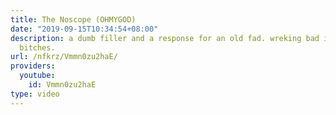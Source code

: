```yaml
---
title: The Noscope (OHMYGOD)
date: "2019-09-15T10:34:54+08:00"
description: a dumb filler and a response for an old fad. wreking bad is comin soon
  bitches.
url: /nfkrz/Vmmn0zu2haE/
providers:
  youtube:
    id: Vmmn0zu2haE
type: video
---
```

